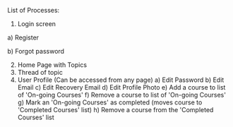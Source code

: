 List of Processes:

1. Login screen
   
  a) Register
  
  b) Forgot password
  
2. Home Page with Topics
3. Thread of topic
4. User Profile (Can be accessed from any page)
   a) Edit Password
   b) Edit Email
   c) Edit Recovery Email
   d) Edit Profile Photo
   e) Add a course to list of 'On-going Courses'
   f) Remove a course to list of 'On-going Courses'
   g) Mark an 'On-going Courses' as completed (moves course to 'Completed Courses' list)
   h) Remove a course from the 'Completed Courses' list
   
